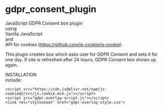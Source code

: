 # gdpr_consent_plugin
JavaScript GDPR Consent box plugin  
using  
Vanilla JavaScript  
and  
API for cookies (https://github.com/js-cookie/js-cookie).  
  
This plugin creates box which asks user for GDPR Consent and sets it for one day. 
If site is refreshed after 24 hours, GDPR Consent box shows up again.

INSTALLATION  
include:
```
<script src="https://cdn.jsdelivr.net/npm/js-cookie@2/src/js.cookie.min.js"></script>
<script src="gdpr-overlay-script.js"></script>
<link rel="stylesheet" href="gdpr-overlay-style.css">
```
